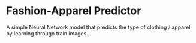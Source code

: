 # Fashion-Apparel Predictor
A simple Neural Network model that predicts the type of clothing / apparel by learning througn train images.
